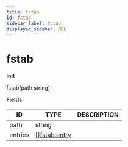 ```yaml
---
title: fstab
id: fstab
sidebar_label: fstab
displayed_sidebar: MQL
---
```


# fstab

**Init**

fstab(path string)

**Fields**

| ID      | TYPE                                    | DESCRIPTION |
| ------- | --------------------------------------- | ----------- |
| path    | string                                  |             |
| entries | &#91;&#93;[fstab.entry](fstab.entry.md) |             |
